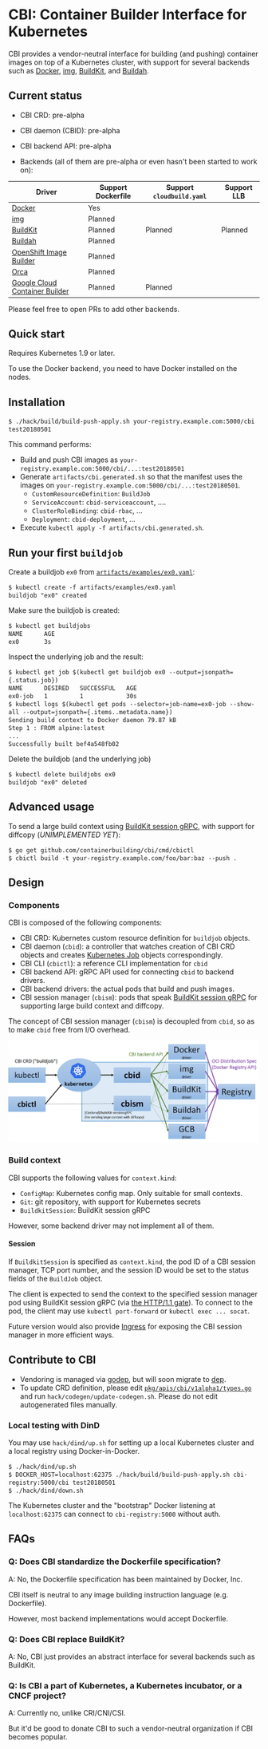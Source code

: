 # CBI: Container Builder Interface for Kubernetes

CBI provides a vendor-neutral interface for building (and pushing) container images on top of a Kubernetes cluster,
with support for several backends such as [Docker](https://www.docker.com), [img](https://github.com/genuinetools/img), [BuildKit](https://github.com/moby/buildkit), and [Buildah](https://github.com/projectatomic/buildah).

## Current status

* CBI CRD: pre-alpha
* CBI daemon (CBID): pre-alpha
* CBI backend API: pre-alpha

* Backends (all of them are pre-alpha or even hasn't been started to work on):

Driver | Support Dockerfile | Support `cloudbuild.yaml` | Support LLB
--- | --- | --- | ---
[Docker](https://www.docker.com) | Yes | |
[img](https://github.com/genuinetools/img) | Planned | |
[BuildKit](https://github.com/moby/buildkit) | Planned | Planned | Planned
[Buildah](https://github.com/projectatomic/buildah) | Planned | |
[OpenShift Image Builder](https://github.com/openshift/imagebuilder) | Planned | |
[Orca](https://github.com/cyphar/orca-build) | Planned | |
[Google Cloud Container Builder](https://cloud.google.com/container-builder/) | Planned | Planned |

Please feel free to open PRs to add other backends.

<!-- TODO: figure out possibility for supporting Bazel and OpenShift S2I. -->

## Quick start

Requires Kubernetes 1.9 or later.

To use the Docker backend, you need to have Docker installed on the nodes.

## Installation

```
$ ./hack/build/build-push-apply.sh your-registry.example.com:5000/cbi test20180501
```

This command performs:

* Build and push CBI images as `your-registry.example.com:5000/cbi/...:test20180501`
* Generate `artifacts/cbi.generated.sh` so that the manifest uses the images on `your-registry.example.com:5000/cbi/...:test20180501`.
    * `CustomResourceDefinition`: `BuildJob`
    * `ServiceAccount`: `cbid-serviceaccount`, ....
    * `ClusterRoleBinding`: `cbid-rbac`, ...
    * `Deployment`: `cbid-deployment`, ...
* Execute `kubectl apply -f artifacts/cbi.generated.sh`.

## Run your first `buildjob`

Create a buildjob `ex0` from [`artifacts/examples/ex0.yaml`](artifacts/examples/ex0.yaml):
```console
$ kubectl create -f artifacts/examples/ex0.yaml
buildjob "ex0" created
```

Make sure the buildjob is created:
```console
$ kubectl get buildjobs
NAME      AGE
ex0       3s
```

Inspect the underlying job and the result:
```console
$ kubectl get job $(kubectl get buildjob ex0 --output=jsonpath={.status.job})
NAME      DESIRED   SUCCESSFUL   AGE
ex0-job   1         1            30s
$ kubectl logs $(kubectl get pods --selector=job-name=ex0-job --show-all --output=jsonpath={.items..metadata.name})
Sending build context to Docker daemon 79.87 kB
Step 1 : FROM alpine:latest
...
Successfully built bef4a548fb02
```

Delete the buildjob (and the underlying job)
```console
$ kubectl delete buildjobs ex0
buildjob "ex0" deleted
```

## Advanced usage

To send a large build context using [BuildKit session gRPC](https://github.com/moby/buildkit/blob/9f6d9a9e78f18b2ffc6bc4f211092722685cc853/session/filesync/filesync.proto), with support for diffcopy (*UNIMPLEMENTED YET*):

```console
$ go get github.com/containerbuilding/cbi/cmd/cbictl
$ cbictl build -t your-registry.example.com/foo/bar:baz --push .
```

## Design

### Components

CBI is composed of the following components:

* CBI CRD: Kubernetes custom resource definition for `buildjob` objects.
* CBI daemon (`cbid`): a controller that watches creation of CBI CRD objects and creates [Kubernetes Job](https://kubernetes.io/docs/concepts/workloads/controllers/jobs-run-to-completion/#what-is-a-job) objects correspondingly.
* CBI CLI (`cbictl`): a reference CLI implementation for `cbid`
* CBI backend API: gRPC API used for connecting `cbid` to backend drivers.
* CBI backend drivers: the actual pods that build and push images.
* CBI session manager (`cbism`): pods that speak [BuildKit session gRPC](https://github.com/moby/buildkit/blob/9f6d9a9e78f18b2ffc6bc4f211092722685cc853/session/filesync/filesync.proto) for supporting large build context and diffcopy.

The concept of CBI session manager (`cbism`) is decoupled from `cbid`, so as to make `cbid` free from I/O overhead.

![cbi.png](./docs/cbi.png)

### Build context

CBI supports the following values for `context.kind`:

* `ConfigMap`: Kubernetes config map. Only suitable for small contexts.
* `Git`: git repository, with support for Kubernetes secrets 
* `BuildkitSession`: BuildKit session gRPC

However, some backend driver may not implement all of them.

#### Session

If `BuildkitSession` is specified as `context.kind`, the pod ID of a CBI session manager, TCP port number, and the session ID would be set to the status fields of the `BuildJob` object.

The client is expected to send the context to the specified session manager pod using BuildKit session gRPC (via [the HTTP/1.1 gate](https://github.com/moby/buildkit/blob/b7424f41fdf60b178c5227abdd54cb615161123d/session/manager.go#L46)).
To connect to the pod, the client may use `kubectl port-forward` or `kubectl exec ... socat`.

Future version would also provide [Ingress](https://kubernetes.io/docs/concepts/services-networking/ingress/) for exposing the CBI session manager in more efficient ways.

## Contribute to CBI

* Vendoring is managed via [godep](https://github.com/tools/godep), but will soon migrate to [dep](https://github.com/golang/dep).
* To update CRD definition, please edit [`pkg/apis/cbi/v1alpha1/types.go`](pkg/apis/cbi/v1alpha1/types.go) and run `hack/codegen/update-codegen.sh`. Please do not edit autogenerated files manually.

### Local testing with DinD

You may use `hack/dind/up.sh` for setting up a local Kubernetes cluster and a local registry using Docker-in-Docker.

```console
$ ./hack/dind/up.sh
$ DOCKER_HOST=localhost:62375 ./hack/build/build-push-apply.sh cbi-registry:5000/cbi test20180501
$ ./hack/dind/down.sh
```
The Kubernetes cluster and the "bootstrap" Docker listening at `localhost:62375` can connect to `cbi-registry:5000` without auth.


## FAQs

### Q: Does CBI standardize the Dockerfile specification?

A: No, the Dockerfile specification has been maintained by Docker, Inc.

CBI itself is neutral to any image building instruction language (e.g. Dockerfile).

However, most backend implementations would accept Dockerfile.

### Q: Does CBI replace BuildKit?

A: No, CBI just provides an abstract interface for several backends such as BuildKit.

### Q: Is CBI a part of Kubernetes, a Kubernetes incubator, or a CNCF project?

A: Currently no, unlike CRI/CNI/CSI.

But it'd be good to donate CBI to such a vendor-neutral organization if CBI becomes popular.
